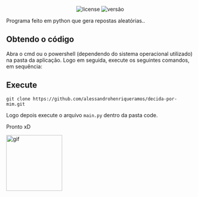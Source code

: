 <p align="center">
    <img src="https://img.shields.io/github/license/mashape/apistatus.svg" alt="license"/>
    <img src="https://img.shields.io/badge/version-1.0-blue" alt="versão">
</p>

Programa feito em python que gera repostas aleatórias..

## Obtendo o código

Abra o cmd ou o powershell (dependendo do sistema operacional utilizado) na pasta da aplicação. Logo em seguida, execute os seguintes comandos, em sequência:

## Execute

```
git clone https://github.com/alessandrohenriqueramos/decida-por-mim.git
```

Logo depois execute o arquivo `main.py` dentro da pasta code.

Pronto xD

<img src="https://media.giphy.com/media/AFdcYElkoNAUE/giphy.gif" alt="gif" height="150px" >
